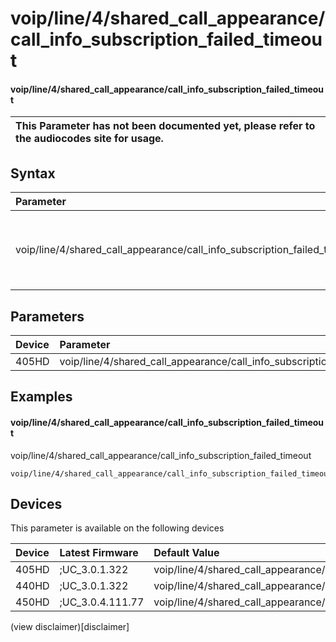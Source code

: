﻿---
description: voip/line/4/shared_call_appearance/call_info_subscription_failed_timeout
search:
    keywords: ['voip','line','4','shared_call_appearance','call_info_subscription_failed_timeout']
---

# voip/line/4/shared_call_appearance/call_info_subscription_failed_timeout

#### voip/line/4/shared_call_appearance/call_info_subscription_failed_timeout


| This Parameter has not been documented yet, please refer to the audiocodes site for usage.  |
| :--- |

## Syntax
| Parameter | Syntax |
| :--- | :--- |
|voip/line/4/shared_call_appearance/call_info_subscription_failed_timeout | {% raw %} undefined {% endraw %} |

## Parameters
|Device|Parameter|value|Description|
|:---|:---|:---|:---|
| 405HD | voip/line/4/shared_call_appearance/call_info_subscription_failed_timeout |  |  |

## Examples
#### voip/line/4/shared_call_appearance/call_info_subscription_failed_timeout

voip/line/4/shared_call_appearance/call_info_subscription_failed_timeout

```
voip/line/4/shared_call_appearance/call_info_subscription_failed_timeout=60
```

## Devices
This parameter is available on the following devices

| Device | Latest Firmware | Default Value |
|:---|:---|:---|
| 405HD | ;UC_3.0.1.322 | voip/line/4/shared_call_appearance/call_info_subscription_failed_timeout=60 
| 440HD | ;UC_3.0.1.322 | voip/line/4/shared_call_appearance/call_info_subscription_failed_timeout=60 
| 450HD | ;UC_3.0.4.111.77 | voip/line/4/shared_call_appearance/call_info_subscription_failed_timeout=60 

(view disclaimer)[disclaimer]
